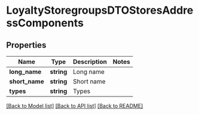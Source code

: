 # LoyaltyStoregroupsDTOStoresAddressComponents

## Properties
Name | Type | Description | Notes
------------ | ------------- | ------------- | -------------
**long_name** | **string** | Long name | 
**short_name** | **string** | Short name | 
**types** | **string** | Types | 

[[Back to Model list]](../README.md#documentation-for-models) [[Back to API list]](../README.md#documentation-for-api-endpoints) [[Back to README]](../README.md)


